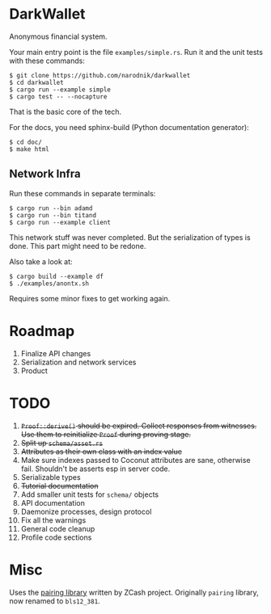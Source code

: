 # DarkWallet

Anonymous financial system.

Your main entry point is the file `examples/simple.rs`. Run it and the unit tests with these commands:

```console
$ git clone https://github.com/narodnik/darkwallet
$ cd darkwallet
$ cargo run --example simple
$ cargo test -- --nocapture
```

That is the basic core of the tech.

For the docs, you need sphinx-build (Python documentation generator):

```console
$ cd doc/
$ make html
```

## Network Infra

Run these commands in separate terminals:

```console
$ cargo run --bin adamd
$ cargo run --bin titand
$ cargo run --example client
```

This network stuff was never completed. But the serialization of types is done. This part might need to be redone.

Also take a look at:

```console
$ cargo build --example df
$ ./examples/anontx.sh
```

Requires some minor fixes to get working again.

# Roadmap

1. Finalize API changes
2. Serialization and network services
3. Product

# TODO

1. ~~`Proof::derive()` should be expired. Collect responses from witnesses. Use them to reinitialize `Proof` during proving stage.~~
1. ~~Split up `schema/asset.rs`~~
1. ~~Attributes as their own class with an index value~~
1. Make sure indexes passed to Coconut attributes are sane, otherwise fail. Shouldn't be asserts esp in server code.
1. Serializable types
1. ~~Tutorial documentation~~
1. Add smaller unit tests for `schema/` objects
1. API documentation
1. Daemonize processes, design protocol
1. Fix all the warnings
1. General code cleanup
1. Profile code sections

# Misc

Uses the [pairing library](https://electriccoin.co/blog/pairing-cryptography-in-rust/) written by ZCash project. Originally `pairing` library, now renamed to `bls12_381`.

